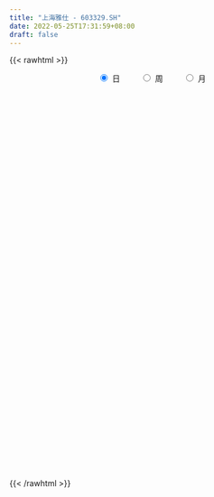 ```yaml
---
title: "上海雅仕 - 603329.SH"
date: 2022-05-25T17:31:59+08:00
draft: false
---
```

{{< rawhtml >}}
    <div style="text-align: center">
        <label style="padding: 1rem;"><input style="margin-right: .5rem" type="radio" name="period" value="D" checked onclick="period_change(this)">日</label>
        <label style="padding: 1rem;"><input style="margin-right: .5rem" type="radio" name="period" value="W" onclick="period_change(this)">周</label>
        <label style="padding: 1rem;"><input style="margin-right: .5rem" type="radio" name="period" value="M" onclick="period_change(this)">月</label>
    </div>
    <div id="chart" style="height: 700px;"></div> 
    <script type="text/javascript">
        const D_v = [14705.77,15619.77,16599.0,17298.04,12247.0,9370.77,42064.48,25425.52,15695.09,12541.08,15110.4,26903.45,16595.1,14558.35,20679.35,29852.77,92957.51,66292.4,27547.0,51573.47,26657.64,21093.04,26539.08,21893.0,15891.0,14316.74,13555.0,12703.52,13869.0,17042.0,10312.96,15345.73,10464.43,12369.77,6889.0,9535.93,10831.0,7508.0,9029.0,9177.0,11868.2,12009.49,12236.0,22684.7,12441.88,11522.0,29760.0,21034.28,10439.71,9634.42,10739.49,13185.51,11528.22,9496.4,9592.18,7127.73,10687.76,12535.56,11572.03,8802.53,9329.05,7705.0,7114.0,8019.0,7803.25,8920.32,6014.57,12616.65,10920.55,10804.37,5008.51,8288.17,20904.17,16570.0,20278.0,87711.48,50627.45,29250.59,37282.03,32769.93,26726.4,17840.02,23910.45,29346.91,23427.59,16569.71,16268.64,15886.0,19596.94,24753.52,20482.43,16670.44,22475.61,23103.0,19346.0,21099.0,14226.06,14130.0,9630.09,35917.92,69373.84,105551.98,31861.94,132971.94,99300.8,62916.16,69089.59,78735.55,46287.46,36671.19,36008.19,50606.3,45031.92,30009.79,62528.65,29133.65,23382.65,23969.48,46878.05,19413.32,21514.0,31504.05,23242.0,33249.83,19538.0,25835.83,24960.0,63149.07,30738.15,20860.54,21920.06,19152.25,16727.05,13878.0,21251.58,32384.0,24293.0,37303.0,24101.75,20129.26,13610.0,17436.64,21338.25,43988.66,97119.86,41855.07,29447.35,24682.88,31493.0,22610.04,37889.88,32401.28,40627.0,30578.47,95010.94,61186.64,38288.77,31927.32,41700.55,28712.0,66293.56,47545.1,24598.83,38438.83,51703.76,32483.76,36439.0,33582.0,43575.76,27051.57,25874.58,35542.29,36191.58,31858.0,19809.79,18097.0,24392.08,27323.95,46073.58,37271.5,30617.4,31880.21,28194.0,25863.0,46891.01,42285.5,22205.0,23049.2,22350.91,17417.0,39968.93,38924.0,26366.43,41646.35,28015.1,99681.26,61162.9,40571.2,33208.8,40183.06,26165.97,28958.0,28197.0,51495.05,44881.05,41502.02,29370.7,34299.64,29651.0,25149.95,27057.14,18651.41,18474.95,23873.0,16437.0,22706.0,21044.73,31343.12,27725.89,30824.18,103049.46,93691.94,147570.39,115872.3,99958.49,99901.65,281305.41,182183.95,170713.61,141630.49,112489.56,103613.08,140390.91,232509.98,363867.47,372587.03,252127.85,180502.26,242298.37,379693.12,252385.28,215402.73,202040.97,152031.15,201298.92,121994.34,198033.64,199842.53,155979.02,91524.87]
const D_histogram = [0.0,0.0037843875,0.0078383618,-0.0001412669,0.0024008863,-0.0043574284,0.0224946727,0.0437462526,0.0470380015,0.0463555013,0.0418485533,0.0451749684,0.0398916795,0.0275154114,0.0358556548,0.0604396805,0.1158338892,0.0909557325,0.060346616,0.0717168707,0.0645350897,0.0434274649,0.0158688792,-0.0294557137,-0.0670905759,-0.0883220914,-0.1004788097,-0.0997825306,-0.0883185197,-0.0940538875,-0.0927981713,-0.0985020793,-0.0920902146,-0.0999086523,-0.093672618,-0.0902280969,-0.0955281046,-0.0841154447,-0.0594432799,-0.0422962492,-0.0274774176,-0.0231283535,-0.0031806254,0.0280583061,0.0334021429,0.0387517656,0.0373544892,0.0227820234,0.0044926518,-0.0036907054,-0.0012733518,-0.0146716798,-0.0378853451,-0.0455261741,-0.0556654756,-0.0520343167,-0.0423965612,-0.006428225,0.0129020853,0.0245903299,0.029543559,0.0210139459,0.0254926188,0.0333645146,0.0371309249,0.0374038494,0.0373020964,0.0470966442,0.0382225001,0.0384469145,0.0366166171,0.0233001303,0.0359762977,0.0507959449,0.0698954988,0.1090242018,0.1386236321,0.1380465142,0.1316726474,0.1395684567,0.1314254941,0.1178242987,0.1108190901,0.1227408263,0.1200938312,0.1107331856,0.0993174012,0.0850710355,0.0600307907,0.0555662223,0.0321966508,0.0204656609,-0.0057383615,-0.0070800546,-0.0291281191,-0.0884594168,-0.1359384292,-0.1795716658,-0.1785308865,-0.1548805406,-0.0502990189,-0.0196981299,0.0867801463,0.1022966014,0.0820895788,0.044193019,0.0200692344,-0.0548299553,-0.0796453276,-0.1073246344,-0.1274452708,-0.1095742165,-0.0985720969,-0.0871219629,-0.1370576458,-0.1606355425,-0.1609853631,-0.1687272016,-0.1305340325,-0.1035449245,-0.0745462924,-0.0386184367,-0.0129063891,0.0223149056,0.0430920708,0.0638393729,0.0641895475,0.090519315,0.0996371943,0.1010909878,0.1031780535,0.0951066446,0.0706636237,0.0434612468,0.0401070079,0.0543374492,0.0429819063,0.0416139416,0.0222321496,0.004012173,-0.0087045635,-0.026219977,-0.0266198615,-0.0002560134,0.0695811428,0.1047728838,0.124462238,0.1171647576,0.0949824857,0.0829241845,0.0916943931,0.072645641,0.0548624421,0.0144289372,0.0518682701,0.0607310957,0.0561851108,0.0299432848,0.0290627405,-0.0038051718,0.0183998297,-0.0141508692,-0.048012111,-0.0578359251,-0.0379068588,-0.0366636491,-0.0802991647,-0.0793939019,-0.1168082129,-0.1185770435,-0.1480569459,-0.1368632301,-0.1157671718,-0.1480188013,-0.1433947791,-0.1570548675,-0.1077107247,-0.055041319,0.0200510889,0.0541615007,0.0836479809,0.088716414,0.0812030732,0.0717560934,0.0939758343,0.0842487225,0.0752374861,0.0593177292,0.0423198951,0.0248027653,-0.0298305242,-0.0307670565,-0.0381334109,-0.0082134781,0.0007692101,0.0574211559,0.0495913465,0.0195119909,-0.0351059677,-0.1021610699,-0.1285911832,-0.1266033916,-0.1634171772,-0.2522430413,-0.2765403213,-0.263593753,-0.2350394789,-0.1944728736,-0.1678439732,-0.1356480973,-0.1147432502,-0.0889862118,-0.0689934426,-0.059886176,-0.0387973577,-0.0195121148,0.0034197794,0.0427436412,0.0346614599,0.045074018,0.0689828507,0.1248292092,0.2013103807,0.2537099481,0.2008984817,0.2471883964,0.2753837773,0.2524797297,0.2422069539,0.1555983755,0.0023551606,-0.1284659147,-0.1264016589,-0.0332094491,0.1205866946,0.2370225735,0.2512838186,0.2627249684,0.357353816,0.3292312097,0.270842937,0.2252843603,0.153904084,0.0518614142,0.0290049821,-0.0183918299,-0.0027005187,0.0236370244,-0.0488099038,-0.0816229638]
const D_fast = [0.0,0.0047304843,0.0107440492,0.0027291037,0.0058714785,-0.0019761934,0.0304995759,0.062687719,0.0777389683,0.0886453434,0.0946005337,0.1092206909,0.1139103219,0.1084129066,0.1257170638,0.1654110096,0.2497636906,0.2476244671,0.2321020045,0.2614014769,0.2703534683,0.2601027097,0.2365113438,0.1838228225,0.1294153163,0.086103278,0.0488268573,0.0245775037,0.0139618847,-0.015286955,-0.0372307816,-0.0675602094,-0.0841708983,-0.1169664991,-0.1341486193,-0.1532611225,-0.1824431563,-0.1920593576,-0.1822480127,-0.1756750443,-0.1677255672,-0.1691585915,-0.1500060197,-0.1117525116,-0.0980581391,-0.083020575,-0.0750792291,-0.083956189,-0.1011223977,-0.1102284313,-0.1081294156,-0.1251956636,-0.1578806651,-0.1769030376,-0.200958708,-0.2103361283,-0.2112975131,-0.1769362332,-0.1543804016,-0.1365445745,-0.1242054556,-0.1274815823,-0.1166297547,-0.1004167302,-0.0873675887,-0.0777437019,-0.0685199308,-0.0469512219,-0.046269741,-0.0364335979,-0.0291097411,-0.0366011953,-0.0149309534,0.0125876799,0.0491611086,0.115545862,0.1798012003,0.2137357109,0.240280006,0.2830679295,0.3077813404,0.3236362197,0.3443357836,0.3869427264,0.4143191891,0.4326418399,0.4460554059,0.453076799,0.4430442518,0.452471239,0.4371508302,0.4305362555,0.4028976428,0.399785936,0.3704558417,0.2890096898,0.2075460701,0.1190199171,0.0754279748,0.0603581855,0.1523649525,0.178041309,0.3062146218,0.3473052272,0.3476205993,0.3207722943,0.3016658183,0.2130591398,0.1683324356,0.1138219701,0.061840016,0.0523175162,0.0386766116,0.0283462549,-0.0558538395,-0.1195906218,-0.1601867832,-0.2101104221,-0.2045507611,-0.2034478842,-0.1930858252,-0.1668125788,-0.1443271283,-0.1035271073,-0.0719769244,-0.0352697791,-0.0188722176,0.0300873786,0.0641145565,0.090841097,0.118722676,0.1344279282,0.1276508133,0.1113137481,0.1179862612,0.1458010648,0.1451909984,0.1542265191,0.1404027645,0.1231858312,0.1082929538,0.084222546,0.0771676962,0.1034675409,0.1906999829,0.2520849447,0.3028898585,0.3248835675,0.3264469171,0.335119662,0.3668134688,0.365926127,0.3618585386,0.325032268,0.3754386684,0.3994842679,0.4089845608,0.3902285559,0.3966136968,0.3627944915,0.3895994504,0.3535110342,0.3076467647,0.2833639693,0.2938163209,0.2858936183,0.2221833115,0.2032400989,0.1366237347,0.1052106432,0.0387165044,0.0156944126,0.0078486779,-0.0614076518,-0.0926323244,-0.1455561297,-0.123139668,-0.0842305921,-0.004125412,0.0435253749,0.0939238504,0.121171387,0.1339588144,0.142450858,0.1881645575,0.1994996263,0.2092977614,0.2082074369,0.2017895765,0.1904731381,0.1283822175,0.1197539211,0.1028542139,0.1307207772,0.139895768,0.2109030028,0.21547103,0.190269672,0.1268752215,0.0342798518,-0.0242980573,-0.0539611136,-0.1316291934,-0.2835158179,-0.3769481781,-0.4299000481,-0.4601056437,-0.4681572569,-0.4834893497,-0.4852054982,-0.4929864636,-0.4894759782,-0.4867315697,-0.4925958471,-0.4812063682,-0.466799154,-0.4430123149,-0.3930025429,-0.3924193591,-0.3707382965,-0.3295837512,-0.2425300904,-0.1157213237,0.0001057308,-0.0024811152,0.1056058985,0.2026472238,0.2428631086,0.2931420712,0.2454330867,0.092778662,-0.070158892,-0.0996950509,-0.0148052034,0.169137614,0.3448291363,0.421911336,0.4990337279,0.6830010295,0.7371862256,0.7465086872,0.7572712005,0.7243669452,0.635289629,0.6196844424,0.567689673,0.5827058545,0.6149526536,0.5303032495,0.4770844485]
const D_slow = [0.0,0.0009460969,0.0029056873,0.0028703706,0.0034705922,0.0023812351,0.0080049032,0.0189414664,0.0307009668,0.0422898421,0.0527519804,0.0640457225,0.0740186424,0.0808974952,0.0898614089,0.1049713291,0.1339298014,0.1566687345,0.1717553885,0.1896846062,0.2058183786,0.2166752448,0.2206424646,0.2132785362,0.1965058922,0.1744253694,0.149305667,0.1243600343,0.1022804044,0.0787669325,0.0555673897,0.0309418699,0.0079193162,-0.0170578468,-0.0404760013,-0.0630330256,-0.0869150517,-0.1079439129,-0.1228047328,-0.1333787951,-0.1402481496,-0.1460302379,-0.1468253943,-0.1398108178,-0.131460282,-0.1217723406,-0.1124337183,-0.1067382125,-0.1056150495,-0.1065377259,-0.1068560638,-0.1105239838,-0.11999532,-0.1313768636,-0.1452932324,-0.1583018116,-0.1689009519,-0.1705080082,-0.1672824869,-0.1611349044,-0.1537490146,-0.1484955282,-0.1421223735,-0.1337812448,-0.1244985136,-0.1151475513,-0.1058220272,-0.0940478661,-0.0844922411,-0.0748805125,-0.0657263582,-0.0599013256,-0.0509072512,-0.038208265,-0.0207343902,0.0065216602,0.0411775682,0.0756891968,0.1086073586,0.1434994728,0.1763558463,0.205811921,0.2335166935,0.2642019001,0.2942253579,0.3219086543,0.3467380046,0.3680057635,0.3830134612,0.3969050167,0.4049541794,0.4100705946,0.4086360043,0.4068659906,0.3995839608,0.3774691066,0.3434844993,0.2985915829,0.2539588613,0.2152387261,0.2026639714,0.1977394389,0.2194344755,0.2450086258,0.2655310205,0.2765792753,0.2815965839,0.2678890951,0.2479777632,0.2211466046,0.1892852869,0.1618917327,0.1372487085,0.1154682178,0.0812038063,0.0410449207,0.0007985799,-0.0413832205,-0.0740167286,-0.0999029597,-0.1185395328,-0.128194142,-0.1314207393,-0.1258420129,-0.1150689952,-0.099109152,-0.0830617651,-0.0604319363,-0.0355226378,-0.0102498908,0.0155446226,0.0393212837,0.0569871896,0.0678525013,0.0778792533,0.0914636156,0.1022090922,0.1126125776,0.1181706149,0.1191736582,0.1169975173,0.1104425231,0.1037875577,0.1037235543,0.12111884,0.147312061,0.1784276205,0.2077188099,0.2314644313,0.2521954774,0.2751190757,0.293280486,0.3069960965,0.3106033308,0.3235703983,0.3387531722,0.35279945,0.3602852712,0.3675509563,0.3665996633,0.3711996207,0.3676619034,0.3556588757,0.3411998944,0.3317231797,0.3225572674,0.3024824762,0.2826340008,0.2534319475,0.2237876867,0.1867734502,0.1525576427,0.1236158497,0.0866111494,0.0507624547,0.0114987378,-0.0154289434,-0.0291892731,-0.0241765009,-0.0106361257,0.0102758695,0.032454973,0.0527557413,0.0706947646,0.0941887232,0.1152509038,0.1340602753,0.1488897076,0.1594696814,0.1656703727,0.1582127417,0.1505209776,0.1409876248,0.1389342553,0.1391265578,0.1534818468,0.1658796835,0.1707576812,0.1619811892,0.1364409218,0.1042931259,0.072642278,0.0317879838,-0.0312727766,-0.1004078569,-0.1663062951,-0.2250661648,-0.2736843832,-0.3156453765,-0.3495574009,-0.3782432134,-0.4004897664,-0.417738127,-0.432709671,-0.4424090105,-0.4472870392,-0.4464320943,-0.435746184,-0.4270808191,-0.4158123145,-0.3985666019,-0.3673592996,-0.3170317044,-0.2536042174,-0.2033795969,-0.1415824978,-0.0727365535,-0.0096166211,0.0509351174,0.0898347112,0.0904235014,0.0583070227,0.026706608,0.0184042457,0.0485509194,0.1078065628,0.1706275174,0.2363087595,0.3256472135,0.4079550159,0.4756657502,0.5319868402,0.5704628612,0.5834282148,0.5906794603,0.5860815028,0.5854063732,0.5913156293,0.5791131533,0.5587074123]
const D_data = [['2021-05-12', 12.0964, 12.1754, 11.9878, 12.1754],['2021-05-13', 12.1261, 12.2347, 12.0866, 12.2347],['2021-05-14', 12.2347, 12.2643, 12.1656, 12.2939],['2021-05-17', 12.3334, 12.1063, 12.0471, 12.3334],['2021-05-18', 12.0569, 12.2248, 11.9483, 12.2742],['2021-05-19', 12.2643, 12.0964, 12.0964, 12.2643],['2021-05-20', 12.0668, 12.5803, 12.0569, 12.7185],['2021-05-21', 12.5803, 12.6692, 12.442, 12.7482],['2021-05-24', 12.6395, 12.5507, 12.4717, 12.6692],['2021-05-25', 12.5013, 12.5507, 12.4914, 12.5902],['2021-05-26', 12.5507, 12.5309, 12.4124, 12.5507],['2021-05-27', 12.5408, 12.6692, 12.5013, 13.0049],['2021-05-28', 12.6692, 12.6, 12.442, 12.7975],['2021-05-31', 12.5507, 12.5013, 12.4519, 12.679],['2021-06-01', 12.5112, 12.7877, 12.442, 12.8074],['2021-06-02', 12.7877, 13.1333, 12.6593, 13.2123],['2021-06-03', 13.1234, 13.8245, 12.9555, 14.3478],['2021-06-04', 13.3801, 13.0049, 12.8765, 13.4098],['2021-06-07', 12.9457, 12.8667, 12.7383, 13.1135],['2021-06-08', 12.995, 13.4196, 12.8469, 13.8047],['2021-06-09', 13.3308, 13.2814, 13.1135, 13.4295],['2021-06-10', 13.2715, 13.1036, 13.0641, 13.2715],['2021-06-11', 13.0049, 12.9457, 12.7482, 13.1826],['2021-06-15', 12.9555, 12.5507, 12.5507, 13.0641],['2021-06-16', 12.5902, 12.4124, 12.2939, 12.6593],['2021-06-17', 12.4124, 12.4223, 12.3532, 12.5309],['2021-06-18', 12.5112, 12.3927, 12.3137, 12.5112],['2021-06-21', 12.3927, 12.4618, 12.363, 12.5605],['2021-06-22', 12.4618, 12.5704, 12.4618, 12.6494],['2021-06-23', 12.59, 12.31, 12.31, 12.59],['2021-06-24', 12.35, 12.32, 12.17, 12.38],['2021-06-25', 12.32, 12.15, 12.07, 12.36],['2021-06-28', 12.2, 12.23, 12.1, 12.24],['2021-06-29', 12.14, 11.97, 11.95, 12.21],['2021-06-30', 12.04, 12.06, 11.88, 12.06],['2021-07-01', 12.09, 11.97, 11.96, 12.18],['2021-07-02', 12.01, 11.77, 11.73, 12.01],['2021-07-05', 11.85, 11.91, 11.75, 12.0],['2021-07-06', 11.91, 12.1, 11.87, 12.11],['2021-07-07', 12.1, 12.06, 11.88, 12.15],['2021-07-08', 11.92, 12.07, 11.92, 12.15],['2021-07-09', 12.05, 11.95, 11.6, 12.05],['2021-07-12', 11.99, 12.18, 11.99, 12.23],['2021-07-13', 12.14, 12.45, 12.08, 12.49],['2021-07-14', 12.34, 12.23, 12.18, 12.42],['2021-07-15', 12.23, 12.27, 12.05, 12.33],['2021-07-16', 12.58, 12.21, 12.21, 12.84],['2021-07-19', 12.05, 12.01, 11.66, 12.06],['2021-07-20', 11.99, 11.87, 11.79, 11.99],['2021-07-21', 11.89, 11.91, 11.82, 11.97],['2021-07-22', 11.92, 12.01, 11.89, 12.04],['2021-07-23', 12.01, 11.76, 11.75, 12.04],['2021-07-26', 11.76, 11.5, 11.45, 11.76],['2021-07-27', 11.45, 11.56, 11.45, 11.9],['2021-07-28', 11.58, 11.42, 11.12, 11.6],['2021-07-29', 11.42, 11.51, 11.34, 11.57],['2021-07-30', 11.5, 11.56, 11.32, 11.78],['2021-08-02', 11.56, 11.97, 11.42, 11.97],['2021-08-03', 11.96, 11.89, 11.86, 12.08],['2021-08-04', 11.89, 11.87, 11.76, 11.9],['2021-08-05', 11.92, 11.83, 11.75, 11.92],['2021-08-06', 11.79, 11.65, 11.61, 11.8],['2021-08-09', 11.64, 11.8, 11.6, 11.88],['2021-08-10', 11.79, 11.88, 11.78, 11.96],['2021-08-11', 11.87, 11.87, 11.82, 11.98],['2021-08-12', 11.88, 11.85, 11.81, 11.96],['2021-08-13', 11.85, 11.86, 11.78, 11.89],['2021-08-16', 11.87, 12.03, 11.87, 12.1],['2021-08-17', 12.09, 11.82, 11.8, 12.09],['2021-08-18', 11.85, 11.93, 11.82, 12.01],['2021-08-19', 11.99, 11.92, 11.84, 11.99],['2021-08-20', 11.82, 11.75, 11.71, 11.91],['2021-08-23', 12.0, 12.09, 11.88, 12.14],['2021-08-24', 12.06, 12.22, 12.05, 12.34],['2021-08-25', 12.18, 12.41, 12.18, 12.49],['2021-08-26', 13.33, 12.89, 12.87, 13.65],['2021-08-27', 12.65, 13.06, 12.65, 13.54],['2021-08-30', 12.95, 12.88, 12.84, 13.17],['2021-08-31', 12.98, 12.91, 12.83, 13.38],['2021-09-01', 13.09, 13.22, 12.96, 13.32],['2021-09-02', 13.18, 13.15, 13.0, 13.3],['2021-09-03', 13.06, 13.15, 13.06, 13.26],['2021-09-06', 13.08, 13.3, 13.08, 13.33],['2021-09-07', 13.36, 13.68, 13.3, 13.74],['2021-09-08', 13.6, 13.66, 13.55, 13.9],['2021-09-09', 13.75, 13.68, 13.56, 13.86],['2021-09-10', 13.61, 13.73, 13.61, 13.89],['2021-09-13', 13.8, 13.75, 13.54, 13.87],['2021-09-14', 13.76, 13.62, 13.53, 13.93],['2021-09-15', 13.5, 13.9, 13.5, 14.12],['2021-09-16', 13.9, 13.68, 13.67, 14.25],['2021-09-17', 13.68, 13.81, 13.63, 13.98],['2021-09-22', 13.68, 13.59, 13.41, 13.79],['2021-09-23', 13.79, 13.88, 13.61, 14.04],['2021-09-24', 13.83, 13.6, 13.5, 13.88],['2021-09-27', 13.7, 12.92, 12.73, 13.8],['2021-09-28', 12.92, 12.74, 12.66, 12.94],['2021-09-29', 12.55, 12.46, 12.46, 12.9],['2021-09-30', 12.46, 12.8, 12.46, 12.87],['2021-10-08', 12.78, 13.05, 12.72, 13.15],['2021-10-11', 13.0, 14.36, 13.0, 14.36],['2021-10-12', 14.7, 13.8, 13.47, 14.72],['2021-10-15', 15.18, 15.18, 15.18, 15.18],['2021-10-18', 15.18, 14.48, 13.88, 15.18],['2021-10-19', 14.18, 14.13, 13.91, 14.72],['2021-10-20', 14.11, 13.84, 13.74, 14.14],['2021-10-21', 13.83, 13.91, 13.72, 14.2],['2021-10-22', 13.68, 13.03, 12.9, 13.72],['2021-10-25', 13.06, 13.37, 12.88, 13.39],['2021-10-26', 13.27, 13.15, 12.98, 13.34],['2021-10-27', 13.12, 13.05, 12.64, 13.12],['2021-10-28', 12.99, 13.45, 12.9, 13.45],['2021-10-29', 13.45, 13.38, 13.1, 13.5],['2021-11-01', 13.33, 13.39, 13.18, 13.48],['2021-11-02', 13.36, 12.44, 12.38, 13.36],['2021-11-03', 12.38, 12.46, 12.15, 12.55],['2021-11-04', 12.48, 12.56, 12.34, 12.58],['2021-11-05', 12.52, 12.31, 12.3, 12.57],['2021-11-08', 12.32, 12.84, 12.29, 13.04],['2021-11-09', 12.93, 12.77, 12.72, 12.93],['2021-11-10', 12.68, 12.86, 12.68, 12.92],['2021-11-11', 12.75, 13.06, 12.75, 13.17],['2021-11-12', 13.04, 13.06, 12.9, 13.14],['2021-11-15', 13.07, 13.33, 12.9, 13.47],['2021-11-16', 13.33, 13.31, 13.16, 13.45],['2021-11-17', 13.34, 13.45, 13.2, 13.56],['2021-11-18', 13.44, 13.29, 13.29, 13.56],['2021-11-19', 13.25, 13.74, 13.21, 14.04],['2021-11-22', 13.72, 13.69, 13.63, 13.85],['2021-11-23', 13.72, 13.7, 13.53, 13.82],['2021-11-24', 13.7, 13.8, 13.57, 13.92],['2021-11-25', 13.79, 13.74, 13.55, 13.81],['2021-11-26', 13.71, 13.52, 13.51, 13.73],['2021-11-29', 13.36, 13.4, 13.3, 13.55],['2021-11-30', 13.4, 13.66, 13.4, 13.84],['2021-12-01', 13.71, 13.96, 13.62, 14.05],['2021-12-02', 13.91, 13.7, 13.67, 14.09],['2021-12-03', 13.81, 13.84, 13.8, 14.46],['2021-12-06', 13.83, 13.6, 13.51, 13.95],['2021-12-07', 13.64, 13.54, 13.08, 13.75],['2021-12-08', 13.69, 13.54, 13.45, 13.82],['2021-12-09', 13.55, 13.4, 13.38, 13.63],['2021-12-10', 13.4, 13.56, 13.4, 13.71],['2021-12-13', 13.67, 13.97, 13.54, 14.15],['2021-12-14', 13.88, 14.82, 13.88, 15.1],['2021-12-15', 14.6, 14.76, 14.47, 14.88],['2021-12-16', 14.89, 14.83, 14.61, 14.9],['2021-12-17', 14.85, 14.65, 14.45, 14.98],['2021-12-20', 14.65, 14.5, 14.5, 14.84],['2021-12-21', 14.54, 14.64, 14.52, 14.74],['2021-12-22', 14.69, 15.0, 14.53, 15.04],['2021-12-23', 15.0, 14.73, 14.66, 15.14],['2021-12-24', 14.78, 14.74, 14.2, 14.83],['2021-12-27', 14.51, 14.37, 14.24, 14.6],['2021-12-28', 14.35, 15.41, 14.33, 15.81],['2021-12-29', 15.42, 15.27, 14.98, 15.55],['2021-12-30', 15.18, 15.21, 15.0, 15.39],['2021-12-31', 15.21, 14.94, 14.88, 15.24],['2022-01-04', 14.9, 15.26, 14.56, 15.3],['2022-01-05', 15.26, 14.83, 14.77, 15.39],['2022-01-06', 15.0, 15.55, 15.0, 16.0],['2022-01-07', 15.55, 14.89, 14.84, 15.75],['2022-01-10', 14.89, 14.72, 14.41, 15.02],['2022-01-11', 14.75, 14.91, 14.74, 15.68],['2022-01-12', 14.86, 15.32, 14.86, 15.6],['2022-01-13', 15.43, 15.16, 15.08, 15.48],['2022-01-14', 15.12, 14.48, 14.45, 15.16],['2022-01-17', 14.5, 14.9, 14.46, 15.16],['2022-01-18', 14.95, 14.28, 14.21, 14.97],['2022-01-19', 14.3, 14.56, 14.3, 14.7],['2022-01-20', 14.63, 14.05, 14.0, 14.69],['2022-01-21', 14.45, 14.42, 14.1, 14.63],['2022-01-24', 14.39, 14.55, 14.25, 14.83],['2022-01-25', 14.52, 13.76, 13.76, 14.64],['2022-01-26', 13.83, 14.04, 13.61, 14.12],['2022-01-27', 14.02, 13.67, 13.63, 14.1],['2022-01-28', 13.77, 14.45, 13.7, 14.54],['2022-02-07', 14.66, 14.7, 14.27, 14.89],['2022-02-08', 14.62, 15.31, 14.6, 15.34],['2022-02-09', 15.24, 15.12, 15.03, 15.31],['2022-02-10', 15.07, 15.29, 15.07, 15.38],['2022-02-11', 15.36, 15.15, 14.9, 15.39],['2022-02-14', 15.02, 15.06, 14.9, 15.26],['2022-02-15', 15.05, 15.06, 14.81, 15.19],['2022-02-16', 15.2, 15.57, 15.09, 15.65],['2022-02-17', 15.51, 15.29, 15.25, 15.74],['2022-02-18', 15.26, 15.33, 15.18, 15.39],['2022-02-21', 15.37, 15.25, 15.14, 15.5],['2022-02-22', 15.11, 15.21, 14.91, 15.33],['2022-02-23', 15.21, 15.16, 15.08, 15.27],['2022-02-24', 15.05, 14.52, 14.3, 15.16],['2022-02-25', 14.64, 15.04, 14.64, 15.14],['2022-02-28', 15.04, 14.93, 14.61, 15.15],['2022-03-01', 15.14, 15.46, 15.06, 15.49],['2022-03-02', 15.3, 15.32, 15.19, 15.44],['2022-03-03', 15.4, 16.14, 15.36, 16.33],['2022-03-04', 16.0, 15.53, 15.4, 16.0],['2022-03-07', 15.53, 15.2, 15.09, 15.75],['2022-03-08', 15.22, 14.68, 14.58, 15.35],['2022-03-09', 14.8, 14.16, 13.6, 14.84],['2022-03-10', 14.45, 14.34, 14.31, 14.6],['2022-03-11', 14.22, 14.54, 13.91, 14.62],['2022-03-14', 14.54, 13.85, 13.79, 14.72],['2022-03-15', 13.74, 12.69, 12.63, 13.94],['2022-03-16', 12.95, 12.97, 12.4, 13.12],['2022-03-17', 13.13, 13.17, 13.01, 13.38],['2022-03-18', 12.97, 13.25, 12.97, 13.52],['2022-03-21', 13.3, 13.38, 13.22, 13.57],['2022-03-22', 13.32, 13.2, 13.11, 13.48],['2022-03-23', 13.23, 13.26, 13.22, 13.44],['2022-03-24', 13.18, 13.11, 13.05, 13.32],['2022-03-25', 13.07, 13.16, 13.07, 13.35],['2022-03-28', 13.08, 13.09, 12.79, 13.21],['2022-03-29', 13.1, 12.92, 12.5, 13.14],['2022-03-30', 12.89, 13.05, 12.73, 13.05],['2022-03-31', 13.0, 13.05, 12.88, 13.22],['2022-04-01', 13.02, 13.14, 12.86, 13.15],['2022-04-06', 13.15, 13.47, 13.06, 13.6],['2022-04-07', 13.47, 12.93, 12.93, 13.52],['2022-04-08', 12.96, 13.14, 12.78, 13.28],['2022-04-11', 14.45, 13.39, 13.35, 14.45],['2022-04-12', 13.27, 14.03, 13.05, 14.38],['2022-04-13', 14.0, 14.73, 14.0, 15.38],['2022-04-14', 14.29, 14.92, 14.16, 15.15],['2022-04-15', 14.4, 13.75, 13.5, 14.4],['2022-04-18', 13.66, 15.13, 13.29, 15.13],['2022-04-19', 15.73, 15.3, 14.83, 16.64],['2022-04-20', 14.64, 14.88, 14.52, 15.44],['2022-04-21', 14.65, 15.15, 14.52, 15.68],['2022-04-22', 14.8, 14.1, 13.8, 14.94],['2022-04-25', 13.92, 12.69, 12.69, 14.08],['2022-04-26', 12.42, 12.16, 11.7, 12.97],['2022-04-27', 12.22, 13.38, 12.22, 13.38],['2022-04-28', 14.72, 14.72, 14.16, 14.72],['2022-04-29', 15.0, 16.19, 14.72, 16.19],['2022-05-05', 16.14, 16.61, 15.59, 17.28],['2022-05-06', 15.43, 15.9, 15.0, 16.6],['2022-05-09', 15.99, 16.17, 15.89, 16.59],['2022-05-10', 15.76, 17.79, 15.6, 17.79],['2022-05-11', 19.35, 16.76, 16.7, 19.49],['2022-05-12', 16.48, 16.45, 16.1, 17.3],['2022-05-13', 16.56, 16.6, 16.16, 17.06],['2022-05-16', 16.79, 16.19, 15.66, 17.08],['2022-05-17', 15.92, 15.5, 15.13, 16.16],['2022-05-18', 15.45, 16.27, 15.43, 16.78],['2022-05-19', 15.84, 15.86, 15.7, 16.14],['2022-05-20', 15.88, 16.64, 15.8, 16.8],['2022-05-23', 16.61, 16.98, 16.38, 17.46],['2022-05-24', 16.79, 15.69, 15.59, 16.85],['2022-05-25', 15.59, 15.93, 15.35, 16.0]]
const W_v = [116.69,1284.11,320166.48,667788.37,788017.3400000001,945013.9600000001,530734.8500000001,304495.47,200309.85,580125.89,657791.9199999999,480747.38,370440.44,374153.35,395244.35,706587.14,456354.01,232656.19,178524.46,334494.43,352278.64,589421.0600000001,303634.27,347053.05,224532.76,155428.12,128675.69,231066.93,210255.93,166715.96,170015.97,168758.27,137412.68,114215.31,96812.43,118220.75,162651.4,328781.44,368642.3,212970.91,241713.37,197469.93,286060.94,283394.79,250819.86,213464.43,204577.16,96091.95,71498.47,65570.33,116675.29,120366.73,65955.82,103624.02,108571.63,70928.12,93807.99,113307.22,155401.72,241980.78,322374.21,399602.85,218772.78,138953.64,145952.32,735342.23,622553.73,264467.26,79143.2,176104.39,226474.22,214442.57,412297.02,180253.33,130833.88,109319.14,270619.34,221708.78,115334.26,170109.69,310184.94,258708.7,315798.5,119359.32,205193.7,144307.96,134838.52,159380.52,160905.72,224958.39,49506.0,271714.7,264006.01,119137.88,195623.38,97042.26,85502.65,73272.52,51965.2,63130.78,63080.7,92253.31,67138.32,66422.05,122836.32,122939.79,71390.06,119361.04,91371.5,139634.26,116879.94,120575.98,133426.5,105554.24,76842.83,75368.94,70883.03,58446.42,155699.57,76651.96,67845.2,77459.65,215562.51,565485.64,405984.59,181733.4,525534.58,566764.83,400217.35,531349.42,272618.27,162860.79,107130.82,135228.6,104159.65,125255.57,118651.32,190261.88,266432.18,223903.05,65534.48,34150.43,10555.03,57317.15,60288.06,134246.05,171698.62,185402.03,164904.63,108945.84,69509.56,151594.44,197473.41,87059.29,44611.77,66838.27,55937.26,61853.47,87111.0,80338.0,74816.89,65101.62,98879.96,70461.18,67516.71,61512.82,53371.12,52511.85,42949.42,38986.52,78467.2,60897.54,18518.0,68143.54,106405.81,86845.12,224340.38,153410.23,65655.74,69273.21,50090.13,49591.69,88644.58,65033.41,48432.29,49944.17,37871.14,47638.25,196091.1,143868.97,109523.3,97389.33,64924.61,59085.15,35917.92,206787.76,443014.04,214605.06,169024.22,142551.42,166732.73,109398.05,129109.58,96615.9,237093.82,165021.2,256992.14,184251.21,183664.18,165626.2,130348.45,173166.64,165438.51,141710.04,256872.04,169087.03,195445.82,134809.14,102535.68,89893.19,560142.5800000001,875735.11,952871.0,624714.88,1270281.76,875399.02,447346.42]
const W_histogram = [0.0,0.4338580057,1.2722387679,1.6182078191,2.1131229293,2.31800954,1.6173694521,1.1391528639,0.8954376798,0.7842049977,0.9459096025,0.6963363463,0.3814138861,0.2534798511,0.3319595367,0.4001681816,0.0340595541,-0.162996107,-0.252006544,-0.2274359367,-0.2696780948,-0.0580386866,-0.257020901,-0.2444961853,-0.3961268348,-0.7901075554,-0.9728568353,-1.2033254623,-1.1952808507,-1.1678279305,-1.1474986669,-1.2108906114,-1.3660487708,-1.5314264692,-1.5232284631,-1.4653465983,-1.2635205171,-0.9797922591,-0.6436935373,-0.2548775495,-0.08216878,-0.2116631282,-0.1801925175,-0.1584738563,-0.220711073,-0.103694727,-0.1854124016,-0.2918852595,-0.3404976376,-0.3184405813,-0.3053544134,-0.4992704604,-0.6027784607,-0.5974461754,-0.5563808254,-0.5143142889,-0.5161577006,-0.3932190715,-0.2243383527,-0.0480544282,0.0970048938,0.3296609454,0.4787120977,0.4595557608,0.7289883253,1.1541998312,1.2791919512,1.1953573091,1.0171105415,0.7543902254,0.5334457524,0.4509943484,0.385909057,0.132864184,-0.0478892177,-0.0881421704,-0.0192459867,0.0344612426,0.0310117996,0.0668399418,0.1914221551,0.1920015342,-0.0746694721,-0.2728681216,-0.3213538703,-0.3704076559,-0.3369998243,-0.2629730423,-0.1970115176,-0.1095025269,-0.0430689803,0.0042496951,-0.0492352051,-0.0911526874,-0.1372759936,-0.2066172819,-0.3128768108,-0.3502854456,-0.3764460351,-0.3246338563,-0.2744466005,-0.2071231946,-0.1566861108,-0.0787935408,-0.003978069,0.0133163092,-0.0265393701,-0.1385095698,-0.1811064793,-0.1189656334,-0.1416270464,-0.051452862,-0.0262404192,-0.0297772064,-0.0346918054,-0.0212241154,0.0056220287,0.0135936235,0.0414311071,0.0486532657,0.1067481826,0.1474342728,0.2724192992,0.3649237161,0.4408403429,0.4118968785,0.6637695455,0.775710122,0.726141711,0.7300483089,0.5847440291,0.4032429699,0.2845375051,0.2000439529,0.1271123009,0.1027664911,0.1042419775,0.1247394087,0.0348087021,0.0094848551,-0.0704608723,-0.1418409119,-0.1546410177,-0.1341106955,-0.120557055,-0.0998397998,-0.0288530588,0.0151540051,0.046846248,0.0255663117,0.0194050603,0.036234446,0.0047527545,-0.1114592391,-0.1717115701,-0.2191729667,-0.274538883,-0.2386997575,-0.2623482985,-0.2250228076,-0.1855895213,-0.1149724909,-0.0988258641,-0.0519006791,-0.0497884286,-0.0171511647,-0.0036015981,0.0079906917,0.0107997006,0.0142368368,0.0184804552,0.0191869771,0.031456944,0.0578221386,0.1003340364,0.120253195,0.1549493403,0.1671176466,0.1326339998,0.0902178237,0.0360854281,0.0131028884,0.0159248067,-0.0105743075,-0.0380836326,-0.0461901311,-0.0339469616,-0.0299351019,0.0593965348,0.119529116,0.1892062701,0.2288731146,0.2286219063,0.1651905074,0.1321162122,0.2394790591,0.1555516258,0.1153163913,0.0136918662,-0.0049660099,0.024900161,0.0261219807,0.0437280271,0.0322901883,0.0906043987,0.1255567455,0.1507678428,0.1522536598,0.115469666,0.0787001775,0.0494315141,0.0690437046,0.0849228142,0.0674418335,0.0795918407,0.0150455051,-0.1133685775,-0.1982424617,-0.2464578927,-0.2673309022,-0.2304339379,-0.1753294599,-0.0002591867,0.0889404008,0.1826186902,0.2316574896,0.2017551842]
const W_fast = [0.0,0.5423225071,1.6987629613,2.4492839672,3.4724798098,4.2568688055,3.9605710806,3.7671427084,3.7472869443,3.8321055115,4.2302875171,4.1547983474,3.9352293587,3.8706652865,4.0321348563,4.2003855465,3.8427918076,3.6049871197,3.4529750467,3.4206866698,3.311024988,3.5081547246,3.2449172849,3.1963179543,2.9456555961,2.3541479867,1.928184498,1.3968845054,1.1061089044,0.8416048419,0.5750594387,0.2089448414,-0.2877255107,-0.8359598264,-1.2085689361,-1.5170237208,-1.631077769,-1.5922975757,-1.4171222383,-1.0920256379,-0.9398590633,-1.1222691936,-1.1358467123,-1.1537465151,-1.2711615001,-1.1800688359,-1.3081396108,-1.4875837836,-1.6213205711,-1.6788736601,-1.7421260956,-2.0608597576,-2.3150623731,-2.4590916317,-2.557121488,-2.6436335238,-2.7745163606,-2.7498824994,-2.6370863687,-2.4728160514,-2.3035055058,-1.988434218,-1.7197050412,-1.6239724379,-1.1722927921,-0.4585313284,-0.0137412206,0.2012634646,0.2772943324,0.2031715726,0.1155885377,0.1458857208,0.1772776936,-0.0425511333,-0.2352768395,-0.2975653348,-0.2334806478,-0.1711581078,-0.1668546009,-0.1143164733,0.0581212788,0.1067010415,-0.1786373329,-0.4450530128,-0.573877229,-0.7155329286,-0.7663750531,-0.7580915317,-0.7413828864,-0.6812495274,-0.6255832259,-0.5772021267,-0.6429958282,-0.7077014823,-0.788143787,-0.9091393957,-1.0936181273,-1.2185981236,-1.3388702218,-1.3682165071,-1.3866409014,-1.3710982941,-1.359832738,-1.3016385532,-1.2278175987,-1.2071941432,-1.253684665,-1.4002822571,-1.4881557865,-1.455756349,-1.5138245236,-1.4365135547,-1.4178612166,-1.4288423054,-1.4424298558,-1.4342681947,-1.4060165434,-1.3946465427,-1.3564512823,-1.3370658073,-1.2522838448,-1.1747391864,-0.9816493352,-0.7979139892,-0.6117872767,-0.5377565215,-0.1199414681,0.1859266389,0.3178936556,0.5043123308,0.5051940583,0.4245037415,0.376932653,0.342450089,0.3012965122,0.3026423252,0.330178306,0.3818605894,0.3006320583,0.277679425,0.1801184796,0.073278212,0.0218178518,0.0088205001,-0.0077651231,-0.0120078179,0.0517656585,0.0995612236,0.1429650285,0.1280766702,0.1267666838,0.152654681,0.1223611782,-0.0217156252,-0.1248958487,-0.227150487,-0.3511511241,-0.374986938,-0.4642225536,-0.4831527646,-0.4901168586,-0.4482429509,-0.4568027902,-0.4228527749,-0.4331876316,-0.4048381588,-0.3921889918,-0.378599029,-0.373090095,-0.3660937495,-0.3572300173,-0.3517267512,-0.3315925484,-0.2907718191,-0.2231764122,-0.1731939548,-0.0997604744,-0.0458127565,-0.0471379033,-0.0669996234,-0.112110662,-0.1318174796,-0.1250143597,-0.1541570508,-0.191187284,-0.2108413153,-0.2070848862,-0.2105568019,-0.1063760316,-0.0163611713,0.1006175502,0.1975026734,0.2544069417,0.2322731696,0.2322279275,0.3994605392,0.3544210123,0.3430148757,0.2448133171,0.2249139385,0.2610051497,0.2687574645,0.2972955178,0.293930226,0.3748955361,0.4412370693,0.5041401272,0.5436893592,0.5357727819,0.5186783378,0.5017675529,0.5386406696,0.5757504827,0.5751299604,0.6071779277,0.5463929685,0.3896367415,0.2552022418,0.1453723376,0.0576666026,0.0369550825,0.0482271954,0.223232672,0.3346673597,0.4740003217,0.5809534934,0.6014899841]
const W_slow = [0.0,0.1084645014,0.4265241934,0.8310761482,1.3593568805,1.9388592655,2.3432016285,2.6279898445,2.8518492645,3.0479005139,3.2843779145,3.4584620011,3.5538154726,3.6171854354,3.7001753196,3.800217365,3.8087322535,3.7679832267,3.7049815907,3.6481226065,3.5807030828,3.5661934112,3.5019381859,3.4408141396,3.3417824309,3.1442555421,2.9010413332,2.6002099677,2.301389755,2.0094327724,1.7225581057,1.4198354528,1.0783232601,0.6954666428,0.314659527,-0.0516771226,-0.3675572518,-0.6125053166,-0.773428701,-0.8371480883,-0.8576902833,-0.9106060654,-0.9556541948,-0.9952726588,-1.0504504271,-1.0763741089,-1.1227272092,-1.1956985241,-1.2808229335,-1.3604330788,-1.4367716822,-1.5615892973,-1.7122839124,-1.8616454563,-2.0007406626,-2.1293192349,-2.25835866,-2.3566634279,-2.4127480161,-2.4247616231,-2.4005103997,-2.3180951633,-2.1984171389,-2.0835281987,-1.9012811174,-1.6127311596,-1.2929331718,-0.9940938445,-0.7398162091,-0.5512186528,-0.4178572147,-0.3051086276,-0.2086313634,-0.1754153174,-0.1873876218,-0.2094231644,-0.214234661,-0.2056193504,-0.1978664005,-0.1811564151,-0.1333008763,-0.0853004927,-0.1039678608,-0.1721848912,-0.2525233587,-0.3451252727,-0.4293752288,-0.4951184894,-0.5443713688,-0.5717470005,-0.5825142456,-0.5814518218,-0.5937606231,-0.6165487949,-0.6508677934,-0.7025221138,-0.7807413165,-0.8683126779,-0.9624241867,-1.0435826508,-1.1121943009,-1.1639750995,-1.2031466272,-1.2228450124,-1.2238395297,-1.2205104524,-1.2271452949,-1.2617726874,-1.3070493072,-1.3367907155,-1.3721974772,-1.3850606927,-1.3916207975,-1.3990650991,-1.4077380504,-1.4130440793,-1.4116385721,-1.4082401662,-1.3978823894,-1.385719073,-1.3590320274,-1.3221734592,-1.2540686344,-1.1628377053,-1.0526276196,-0.9496534,-0.7837110136,-0.5897834831,-0.4082480554,-0.2257359781,-0.0795499709,0.0212607716,0.0923951479,0.1424061361,0.1741842113,0.1998758341,0.2259363285,0.2571211807,0.2658233562,0.26819457,0.2505793519,0.2151191239,0.1764588695,0.1429311956,0.1127919319,0.0878319819,0.0806187172,0.0844072185,0.0961187805,0.1025103585,0.1073616235,0.116420235,0.1176084237,0.0897436139,0.0468157214,-0.0079775203,-0.0766122411,-0.1362871804,-0.2018742551,-0.258129957,-0.3045273373,-0.33327046,-0.357976926,-0.3709520958,-0.383399203,-0.3876869941,-0.3885873937,-0.3865897207,-0.3838897956,-0.3803305864,-0.3757104726,-0.3709137283,-0.3630494923,-0.3485939577,-0.3235104486,-0.2934471498,-0.2547098147,-0.2129304031,-0.1797719031,-0.1572174472,-0.1481960902,-0.144920368,-0.1409391664,-0.1435827433,-0.1531036514,-0.1646511842,-0.1731379246,-0.1806217,-0.1657725664,-0.1358902874,-0.0885887198,-0.0313704412,0.0257850354,0.0670826622,0.1001117153,0.1599814801,0.1988693865,0.2276984844,0.2311214509,0.2298799484,0.2361049887,0.2426354838,0.2535674906,0.2616400377,0.2842911374,0.3156803238,0.3533722845,0.3914356994,0.4203031159,0.4399781603,0.4523360388,0.469596965,0.4908276685,0.5076881269,0.5275860871,0.5313474634,0.503005319,0.4534447036,0.3918302304,0.3249975048,0.2673890203,0.2235566554,0.2234918587,0.2457269589,0.2913816314,0.3492960038,0.3997347999]
const W_data = [['2017-12-29', 12.1986, 14.6384, 12.1986, 14.6384],['2018-01-05', 16.1041, 21.4368, 16.1041, 21.4368],['2018-01-12', 23.5776, 30.6847, 23.5776, 33.9537],['2018-01-19', 27.9556, 28.9778, 26.0656, 29.5178],['2018-01-26', 27.9653, 34.783, 25.5641, 36.2488],['2018-02-02', 32.864, 35.0627, 32.5651, 40.5014],['2018-02-09', 32.7869, 24.2527, 24.2527, 33.7512],['2018-02-14', 24.8795, 25.3038, 24.4262, 27.9171],['2018-02-23', 25.8438, 27.4928, 25.6702, 28.3317],['2018-03-02', 28.0521, 29.2864, 28.0521, 32.459],['2018-03-09', 29.296, 33.9923, 29.1321, 35.1977],['2018-03-16', 33.703, 29.7396, 28.9392, 35.5931],['2018-03-23', 29.5082, 28.3221, 28.3221, 32.3047],['2018-03-30', 26.8852, 30.2314, 25.5834, 31.1861],['2018-04-04', 29.9036, 33.4426, 29.6818, 34.2334],['2018-04-13', 33.433, 34.5419, 32.4783, 37.2999],['2018-04-20', 35.7184, 29.0068, 28.8814, 37.9942],['2018-04-27', 29.1225, 30.0868, 28.8332, 32.1408],['2018-05-04', 30.3761, 31.0318, 29.7782, 32.2276],['2018-05-11', 31.1861, 32.6133, 30.4243, 33.3462],['2018-05-18', 32.2662, 32.0444, 31.0511, 34.0887],['2018-05-25', 32.3047, 36.0656, 32.3047, 37.1745],['2018-06-01', 35.3905, 31.3308, 29.9711, 35.4773],['2018-06-08', 31.3886, 33.7705, 30.6557, 35.1977],['2018-06-15', 33.8766, 31.5622, 30.6268, 34.4552],['2018-06-22', 29.9518, 27.0299, 25.3713, 30.5689],['2018-06-29', 27.3674, 27.8359, 26.2295, 28.1581],['2018-07-06', 28.6345, 25.6347, 24.6413, 29.1799],['2018-07-13', 25.7905, 27.4073, 25.7905, 28.1281],['2018-07-20', 27.5437, 27.1054, 26.112, 28.0209],['2018-07-27', 26.8327, 26.4821, 26.112, 28.4397],['2018-08-03', 26.6769, 24.5926, 24.0569, 27.6216],['2018-08-10', 23.755, 21.9921, 20.8331, 23.7647],['2018-08-17', 21.3882, 19.9565, 19.5864, 22.7323],['2018-08-24', 20.1318, 20.5506, 19.7715, 21.0766],['2018-08-31', 20.7259, 20.1708, 19.8494, 22.3817],['2018-09-07', 20.1123, 21.5538, 19.1092, 21.8752],['2018-09-14', 20.5311, 22.9271, 19.8689, 23.8134],['2018-09-21', 22.7128, 24.5147, 22.294, 25.6737],['2018-09-28', 24.5147, 26.6671, 24.3686, 27.047],['2018-10-12', 26.1996, 25.2257, 23.6089, 27.1541],['2018-10-19', 25.323, 21.3103, 19.6741, 25.9561],['2018-10-26', 21.3785, 22.7713, 21.2324, 24.2419],['2018-11-02', 23.1608, 22.518, 20.424, 23.2777],['2018-11-09', 22.6836, 21.0571, 21.0376, 23.5212],['2018-11-16', 21.174, 23.1706, 20.7259, 23.3264],['2018-11-23', 22.9855, 20.5019, 20.5019, 23.8621],['2018-11-30', 20.0636, 19.3234, 18.554, 20.6091],['2018-12-07', 19.9662, 19.1968, 19.0897, 20.0539],['2018-12-14', 19.2066, 19.5572, 18.778, 20.0247],['2018-12-21', 19.3819, 19.0897, 18.6514, 20.3461],['2018-12-28', 19.1481, 15.4665, 15.4276, 19.6448],['2019-01-04', 15.4665, 15.1159, 14.4049, 15.4958],['2019-01-11', 15.1841, 15.4763, 14.9601, 15.9243],['2019-01-18', 15.5834, 15.3107, 15.0672, 16.0704],['2019-01-25', 15.3497, 14.8237, 14.6874, 15.5834],['2019-02-01', 14.9309, 13.655, 12.642, 14.9893],['2019-02-15', 13.7524, 14.8529, 13.6842, 15.1938],['2019-02-22', 15.077, 15.6321, 14.9016, 16.0314],['2019-03-01', 15.5737, 16.2068, 15.5737, 16.723],['2019-03-08', 16.4015, 16.3626, 16.1775, 17.9794],['2019-03-15', 16.645, 18.3203, 16.4697, 19.1773],['2019-03-22', 18.4371, 18.3105, 17.1418, 18.4566],['2019-03-29', 17.8527, 16.6256, 15.8951, 17.9988],['2019-04-04', 16.7132, 21.1155, 16.6353, 21.1155],['2019-04-12', 20.7454, 25.4594, 19.4987, 25.4594],['2019-04-19', 25.4594, 23.9595, 22.82, 27.9527],['2019-04-26', 23.677, 22.2843, 21.7194, 23.8816],['2019-04-30', 22.557, 21.1545, 20.0539, 22.6057],['2019-05-10', 19.9662, 19.5182, 16.9372, 19.9662],['2019-05-17', 18.9631, 19.1773, 18.5053, 21.4662],['2019-05-24', 19.3819, 20.4338, 17.5313, 20.7357],['2019-05-31', 20.1221, 20.5506, 19.4208, 22.3525],['2019-06-06', 21.3298, 17.5119, 17.2392, 21.622],['2019-06-14', 17.8235, 17.2489, 17.1905, 18.2618],['2019-06-21', 17.2586, 18.3273, 17.0638, 18.7124],['2019-06-28', 18.3372, 19.6999, 18.1693, 20.9244],['2019-07-05', 19.9468, 19.8184, 19.1074, 20.6874],['2019-07-12', 19.4925, 19.2358, 18.2385, 19.6802],['2019-07-19', 18.9692, 19.8283, 18.5939, 20.1838],['2019-07-26', 19.8184, 21.4576, 17.8435, 22.2179],['2019-08-02', 20.7565, 20.3813, 19.6308, 21.1416],['2019-08-09', 20.164, 16.3425, 16.3327, 21.349],['2019-08-16', 16.3524, 15.7797, 15.4538, 16.7671],['2019-08-23', 15.9475, 16.7178, 15.7895, 17.3794],['2019-08-30', 16.1747, 16.1253, 15.9772, 16.8856],['2019-09-06', 16.1944, 16.777, 15.829, 16.8856],['2019-09-12', 16.7869, 17.2707, 16.7178, 17.6065],['2019-09-20', 17.3004, 17.2905, 16.8066, 17.6361],['2019-09-27', 17.2806, 17.7743, 16.777, 17.9323],['2019-09-30', 17.8336, 17.7842, 17.4979, 18.3668],['2019-10-11', 17.7842, 17.7546, 17.5374, 18.9099],['2019-10-18', 17.9323, 16.3722, 16.303, 18.2681],['2019-10-25', 16.1944, 16.1154, 15.7303, 16.6881],['2019-11-01', 16.1549, 15.6414, 14.3676, 16.8659],['2019-11-08', 15.4834, 14.8021, 14.7527, 15.7994],['2019-11-15', 14.812, 13.548, 13.4789, 14.9008],['2019-11-22', 13.548, 13.6369, 13.5381, 14.2392],['2019-11-29', 13.6862, 13.1826, 12.8568, 13.7257],['2019-12-06', 13.311, 13.8047, 12.9358, 13.9134],['2019-12-13', 13.8047, 13.6665, 13.4493, 13.8047],['2019-12-20', 13.7554, 13.8442, 13.6566, 14.18],['2019-12-27', 13.8442, 13.6369, 13.3308, 13.9035],['2020-01-03', 13.627, 14.0615, 13.0839, 14.1405],['2020-01-10', 13.8442, 14.2294, 13.8245, 14.5355],['2020-01-17', 14.2294, 13.5875, 13.5875, 14.7922],['2020-01-23', 13.6073, 12.6297, 12.442, 13.7356],['2020-02-07', 11.3657, 11.0695, 10.2301, 11.3657],['2020-02-14', 11.1287, 11.2077, 11.0102, 11.6521],['2020-02-21', 11.5336, 12.2643, 11.5138, 12.363],['2020-02-28', 12.2643, 11.0102, 11.0003, 12.2643],['2020-03-06', 11.0398, 12.3334, 11.0398, 12.5112],['2020-03-13', 12.1557, 11.6027, 11.0398, 12.6198],['2020-03-20', 11.6422, 11.0793, 10.5264, 11.9187],['2020-03-27', 10.8621, 10.8127, 10.4572, 11.109],['2020-04-03', 10.7634, 10.8424, 10.2992, 10.9411],['2020-04-10', 11.03, 10.9115, 10.8621, 11.3953],['2020-04-17', 10.8029, 10.5757, 10.4967, 10.951],['2020-04-24', 10.5757, 10.7436, 10.5066, 11.7311],['2020-04-30', 10.7634, 10.4177, 9.7068, 10.7634],['2020-05-08', 10.5659, 11.0991, 10.3684, 11.2077],['2020-05-15', 11.0991, 11.0596, 10.7634, 11.2571],['2020-05-22', 11.1287, 12.5507, 10.9411, 12.5507],['2020-05-29', 12.7778, 12.8173, 12.2051, 13.8047],['2020-06-05', 12.5309, 13.232, 12.5013, 14.1207],['2020-06-12', 13.2518, 12.2446, 11.8298, 13.3604],['2020-06-19', 12.995, 16.6783, 12.363, 16.6783],['2020-06-24', 16.5894, 16.3919, 14.5256, 17.5769],['2020-07-03', 16.2438, 15.0687, 14.9206, 16.3425],['2020-07-10', 15.1279, 16.1549, 14.891, 16.8165],['2020-07-17', 16.2142, 14.4071, 14.022, 16.6289],['2020-07-24', 14.3676, 13.4591, 13.3308, 14.7823],['2020-07-31', 13.9232, 13.7159, 13.074, 13.9232],['2020-08-07', 13.7554, 13.8047, 13.5283, 14.3182],['2020-08-14', 13.7356, 13.6764, 12.995, 14.1207],['2020-08-21', 13.706, 14.1405, 13.6369, 14.4762],['2020-08-28', 14.2392, 14.5157, 13.9825, 14.654],['2020-09-04', 14.5157, 14.9403, 14.3281, 15.3057],['2020-09-11', 14.9403, 13.469, 13.1925, 16.6585],['2020-09-18', 13.548, 14.022, 13.5184, 14.812],['2020-09-25', 14.259, 13.0641, 13.0345, 14.259],['2020-09-30', 13.1036, 12.7087, 12.5309, 13.1925],['2020-10-09', 12.9358, 13.1234, 12.7778, 13.2123],['2020-10-16', 13.232, 13.469, 13.1431, 13.6369],['2020-10-23', 13.4986, 13.39, 12.9753, 13.6566],['2020-10-30', 13.3308, 13.4986, 12.837, 14.0911],['2020-11-06', 13.4986, 14.338, 13.0938, 14.4071],['2020-11-13', 14.3577, 14.3182, 14.0121, 14.7132],['2020-11-20', 14.417, 14.4071, 14.3281, 14.9897],['2020-11-27', 14.496, 13.8146, 13.6665, 14.9206],['2020-12-04', 13.8739, 13.9627, 13.6862, 14.1602],['2020-12-11', 14.022, 14.3182, 13.8245, 15.1082],['2020-12-18', 14.2195, 13.706, 13.39, 14.8218],['2020-12-25', 13.548, 12.2149, 12.0471, 13.6665],['2020-12-31', 12.2347, 12.3334, 11.8002, 12.3729],['2021-01-08', 12.3137, 12.0471, 11.8792, 13.0246],['2021-01-15', 12.0866, 11.4645, 10.9312, 12.2643],['2021-01-22', 11.504, 12.3334, 11.4546, 12.4322],['2021-01-29', 12.442, 11.3953, 11.109, 12.6198],['2021-02-05', 11.109, 11.9681, 11.0398, 11.9681],['2021-02-10', 11.9582, 11.9977, 11.3065, 12.0767],['2021-02-19', 12.1162, 12.521, 11.9977, 12.5507],['2021-02-26', 12.442, 11.9384, 11.7311, 12.679],['2021-03-05', 11.9384, 12.3828, 11.8792, 12.5013],['2021-03-12', 12.442, 11.8594, 11.5138, 12.5803],['2021-03-19', 11.7014, 12.2544, 11.7014, 12.3433],['2021-03-26', 12.3433, 12.0767, 11.9483, 12.3927],['2021-04-02', 12.1656, 12.0668, 11.7804, 12.2347],['2021-04-09', 12.0668, 11.9483, 11.8496, 12.2742],['2021-04-16', 11.9779, 11.9286, 11.4941, 12.0273],['2021-04-23', 12.0076, 11.9187, 11.8101, 12.3729],['2021-04-30', 11.9878, 11.8496, 11.6817, 12.2347],['2021-05-07', 11.8693, 11.9977, 11.8496, 12.1557],['2021-05-14', 11.9779, 12.2643, 11.8594, 12.2939],['2021-05-21', 12.3334, 12.6692, 11.9483, 12.7482],['2021-05-28', 12.6395, 12.6, 12.4124, 13.0049],['2021-06-04', 12.5507, 13.0049, 12.442, 14.3478],['2021-06-11', 12.9457, 12.9457, 12.7383, 13.8047],['2021-06-18', 12.9555, 12.3927, 12.2939, 13.0641],['2021-06-25', 12.3927, 12.15, 12.07, 12.6494],['2021-07-02', 12.2, 11.77, 11.73, 12.24],['2021-07-09', 11.85, 11.95, 11.6, 12.15],['2021-07-16', 11.99, 12.21, 11.99, 12.84],['2021-07-23', 12.05, 11.76, 11.66, 12.06],['2021-07-30', 11.76, 11.56, 11.12, 11.9],['2021-08-06', 11.56, 11.65, 11.42, 12.08],['2021-08-13', 11.64, 11.86, 11.6, 11.98],['2021-08-20', 11.87, 11.75, 11.71, 12.1],['2021-08-27', 12.0, 13.06, 11.88, 13.65],['2021-09-03', 12.95, 13.15, 12.83, 13.38],['2021-09-10', 13.08, 13.73, 13.08, 13.9],['2021-09-17', 13.8, 13.81, 13.5, 14.25],['2021-09-24', 13.68, 13.6, 13.41, 14.04],['2021-09-30', 13.7, 12.8, 12.46, 13.8],['2021-10-08', 12.78, 13.05, 12.72, 13.15],['2021-10-15', 13.0, 15.18, 13.0, 15.18],['2021-10-22', 15.18, 13.03, 12.9, 15.18],['2021-10-29', 13.06, 13.38, 12.64, 13.5],['2021-11-05', 13.33, 12.31, 12.15, 13.48],['2021-11-12', 12.32, 13.06, 12.29, 13.17],['2021-11-19', 13.07, 13.74, 12.9, 14.04],['2021-11-26', 13.72, 13.52, 13.51, 13.92],['2021-12-03', 13.36, 13.84, 13.3, 14.46],['2021-12-10', 13.83, 13.56, 13.08, 13.95],['2021-12-17', 13.67, 14.65, 13.54, 15.1],['2021-12-24', 14.65, 14.74, 14.2, 15.14],['2021-12-31', 14.51, 14.94, 14.24, 15.81],['2022-01-07', 14.9, 14.89, 14.56, 16.0],['2022-01-14', 14.89, 14.48, 14.41, 15.68],['2022-01-21', 14.5, 14.42, 14.0, 15.16],['2022-01-28', 14.39, 14.45, 13.61, 14.83],['2022-02-11', 14.66, 15.15, 14.27, 15.39],['2022-02-18', 15.02, 15.33, 14.81, 15.74],['2022-02-25', 15.37, 15.04, 14.3, 15.5],['2022-03-04', 15.04, 15.53, 14.61, 16.33],['2022-03-11', 15.53, 14.54, 13.6, 15.75],['2022-03-18', 14.54, 13.25, 12.4, 14.72],['2022-03-25', 13.3, 13.16, 13.05, 13.57],['2022-04-01', 13.08, 13.14, 12.5, 13.22],['2022-04-08', 13.15, 13.14, 12.78, 13.6],['2022-04-15', 14.45, 13.75, 13.05, 15.38],['2022-04-22', 13.66, 14.1, 13.29, 16.64],['2022-04-29', 13.92, 16.19, 11.7, 16.19],['2022-05-06', 16.14, 15.9, 15.0, 17.28],['2022-05-13', 15.99, 16.6, 15.6, 19.49],['2022-05-20', 16.79, 16.64, 15.13, 17.08],['2022-05-27', 16.61, 15.93, 15.35, 17.46]]
const M_v = [116.69,2352855.5999999992,1814649.77,2053564.0399999996,1790841.6899999999,1713007.1500000004,901035.3300000002,829515.6099999999,583958.6199999999,1073046.05,883914.77,889677.6599999999,374110.8199999999,415494.67,496566.6900000001,1121219.4200000002,1847458.74,1029318.2,691025.6899999999,996557.4400000001,864148.41,729589.1499999999,806783.1499999998,351481.45,312092.5699999999,357098.76,467246.74,473243.76,400205.7100000001,926352.9999999999,1885182.8400000003,1269011.2100000002,542564.48,721012.6800000001,262406.29,648705.12,532494.47,271740.0,319136.47,290153.5100000001,236520.85,294470.8199999999,527844.41,272068.9,398077.28,408258.74,900324.7799999999,622836.0000000001,849703.0600000001,663890.04,506681.6199999999,811338.5499999999,2499686.6100000003,3217742.0799999996]
const M_histogram = [0.0,1.4511243305,1.7969581925,1.9404271181,1.907576568,1.8249704175,1.4593907763,0.9889952512,0.2683281223,0.1906155797,-0.1927733522,-0.6204177561,-1.1271778653,-1.582909732,-1.5658258509,-1.4784458393,-1.0691418586,-0.8046450761,-0.6586922489,-0.4651720383,-0.6265016563,-0.5926408927,-0.7368250332,-0.8888398026,-0.9084708532,-0.9327690088,-0.9969318421,-0.9953636425,-0.951680049,-0.7090424025,-0.3244534373,-0.1759489852,0.0245228868,0.0163649345,0.075698871,0.1412885113,0.0973872532,0.0190772078,0.017788786,0.043379433,0.0522384095,0.1105195985,0.1267178736,0.1116553406,0.1955969346,0.2435724461,0.3099691955,0.3645796109,0.4719265255,0.4926674724,0.518818447,0.3951972661,0.5036461641,0.5337390527]
const M_fast = [0.0,1.8139054131,2.6089788232,3.2375545283,3.6815981203,4.0552345742,4.054502627,3.8313559147,3.1777708164,3.1477121688,2.7161298988,2.1333810559,1.3448264804,0.4933671807,0.1189945991,-0.1632368492,-0.0212183331,0.0421171804,0.0233969453,0.1006241464,-0.2173308858,-0.3316303453,-0.6600207442,-1.0342454641,-1.280994228,-1.5384846359,-1.8518804297,-2.0991531407,-2.2933895595,-2.2280125136,-1.9245369078,-1.8200197019,-1.6134171082,-1.6174838269,-1.5392251727,-1.4383134045,-1.4578678494,-1.5314085928,-1.5282498181,-1.4918143129,-1.469895734,-1.3839846453,-1.3361069018,-1.3232555996,-1.190414772,-1.081546149,-0.9376571007,-0.7919017826,-0.5665732367,-0.4226654216,-0.2668098352,-0.2916316996,-0.0572712606,0.1062563911]
const M_slow = [0.0,0.3627810826,0.8120206307,1.2971274103,1.7740215523,2.2302641567,2.5951118507,2.8423606635,2.9094426941,2.957096589,2.908903251,2.753798812,2.4720043456,2.0762769127,1.6848204499,1.3152089901,1.0479235255,0.8467622565,0.6820891942,0.5657961847,0.4091707706,0.2610105474,0.0768042891,-0.1454056615,-0.3725233748,-0.6057156271,-0.8549485876,-1.1037894982,-1.3417095105,-1.5189701111,-1.6000834704,-1.6440707167,-1.637939995,-1.6338487614,-1.6149240436,-1.5796019158,-1.5552551025,-1.5504858006,-1.5460386041,-1.5351937458,-1.5221341435,-1.4945042438,-1.4628247754,-1.4349109403,-1.3860117066,-1.3251185951,-1.2476262962,-1.1564813935,-1.0384997621,-0.915332894,-0.7856282823,-0.6868289657,-0.5609174247,-0.4274826615]
const M_data = [['2017-12-29', 12.1986, 14.6384, 12.1986, 14.6384],['2018-01-31', 16.1041, 37.377, 16.1041, 38.2642],['2018-02-28', 37.2999, 29.7878, 24.2527, 40.5014],['2018-03-30', 29.1803, 30.2314, 25.5834, 35.5931],['2018-04-27', 29.9036, 30.0868, 28.8332, 37.9942],['2018-05-31', 30.3761, 30.9354, 29.7782, 37.1745],['2018-06-29', 30.81, 27.8359, 25.3713, 35.1977],['2018-07-31', 28.6345, 25.625, 24.6413, 29.1799],['2018-08-31', 27.271, 20.1708, 19.5864, 27.6216],['2018-09-28', 20.1123, 26.6671, 19.1092, 27.047],['2018-10-31', 26.1996, 22.0018, 19.6741, 27.1541],['2018-11-30', 22.109, 19.3234, 18.554, 23.8621],['2018-12-28', 19.9662, 15.4665, 15.4276, 20.3461],['2019-01-31', 15.4665, 12.7297, 12.642, 16.0704],['2019-02-28', 13.0219, 16.4697, 12.905, 16.723],['2019-03-29', 16.46, 16.6256, 15.8951, 19.1773],['2019-04-30', 16.7132, 21.1545, 16.6353, 27.9527],['2019-05-31', 19.9662, 20.5506, 16.9372, 22.3525],['2019-06-28', 21.3298, 19.6999, 17.0638, 21.622],['2019-07-31', 19.9468, 20.8552, 17.8435, 22.2179],['2019-08-30', 20.4603, 16.1253, 15.4538, 21.349],['2019-09-30', 16.1944, 17.7842, 15.829, 18.3668],['2019-10-31', 17.7842, 14.7428, 14.3676, 18.9099],['2019-11-29', 14.575, 13.1826, 12.8568, 15.7994],['2019-12-31', 13.311, 13.6171, 12.9358, 14.18],['2020-01-23', 13.6961, 12.6297, 12.442, 14.7922],['2020-02-28', 11.3657, 11.0102, 10.2301, 12.363],['2020-03-31', 11.0398, 10.7239, 10.2992, 12.6198],['2020-04-30', 10.6646, 10.4177, 9.7068, 11.7311],['2020-05-29', 10.5659, 12.8173, 10.3684, 13.8047],['2020-06-30', 12.5309, 15.6612, 11.8298, 17.5769],['2020-07-31', 15.5427, 13.7159, 13.074, 16.8165],['2020-08-31', 13.7554, 15.0193, 12.995, 15.1181],['2020-09-30', 14.9601, 12.7087, 12.5309, 16.6585],['2020-10-30', 12.9358, 13.4986, 12.7778, 14.0911],['2020-11-30', 13.4986, 13.7751, 13.0938, 14.9897],['2020-12-31', 13.8739, 12.3334, 11.8002, 15.1082],['2021-01-29', 12.3137, 11.3953, 10.9312, 13.0246],['2021-02-26', 11.109, 11.9384, 11.0398, 12.679],['2021-03-31', 11.9384, 12.1458, 11.5138, 12.5803],['2021-04-30', 12.1458, 11.8496, 11.4941, 12.3729],['2021-05-31', 11.8693, 12.5013, 11.8496, 13.0049],['2021-06-30', 12.5112, 12.06, 11.88, 14.3478],['2021-07-30', 12.09, 11.56, 11.12, 12.84],['2021-08-31', 11.56, 12.91, 11.42, 13.65],['2021-09-30', 13.09, 12.8, 12.46, 14.25],['2021-10-29', 12.78, 13.38, 12.64, 15.18],['2021-11-30', 13.33, 13.66, 12.15, 14.04],['2021-12-31', 13.71, 14.94, 13.08, 15.81],['2022-01-28', 14.9, 14.45, 13.61, 16.0],['2022-02-28', 14.66, 14.93, 14.27, 15.74],['2022-03-31', 15.14, 13.05, 12.4, 16.33],['2022-04-29', 13.02, 16.19, 11.7, 16.64],['2022-05-31', 16.14, 15.93, 15.0, 19.49]]
        const D_a = [null,null,null,null,null,null,null,null,null,null,null,null,null,null,null,null,14.3478,null,null,null,null,null,null,null,null,null,null,null,null,null,null,null,null,null,null,null,null,null,null,null,null,11.6,null,null,null,null,12.84,null,null,null,null,null,null,null,11.12,null,null,null,null,null,null,null,null,null,null,null,null,null,null,null,null,null,null,null,null,null,null,null,null,null,null,null,null,null,null,null,null,null,null,null,14.25,null,null,null,null,null,null,12.46,null,null,null,null,15.18,null,null,null,null,null,null,null,null,null,null,null,null,12.15,null,null,null,null,null,null,null,null,null,null,null,14.04,null,null,null,null,null,13.3,null,null,null,14.46,null,null,null,13.38,null,null,null,null,null,null,null,null,null,null,null,null,null,null,null,null,null,null,16.0,null,null,null,null,null,null,null,null,null,null,null,null,null,13.61,null,null,null,null,null,null,null,null,null,null,15.74,null,null,null,null,null,null,null,null,null,null,null,null,null,null,null,null,null,null,12.4,null,null,null,null,null,null,13.35,null,null,null,null,null,null,null,12.78,null,null,null,null,null,null,16.64,null,null,null,null,11.7,null,null,null,null,null,null,null,19.49,null,null,null,15.13,null,null,null,17.46,null,null]
const W_a = [null,null,null,null,null,40.5014,null,null,null,null,null,null,null,25.5834,null,null,null,null,null,null,null,37.1745,null,null,null,null,null,null,null,null,null,null,null,null,null,null,19.1092,null,null,null,null,null,null,null,23.5212,null,null,null,null,null,null,null,null,null,null,null,12.642,null,null,null,null,null,null,null,null,null,27.9527,null,null,null,null,null,null,null,null,17.0638,null,null,null,null,22.2179,null,null,null,null,null,15.829,null,null,null,null,18.9099,null,null,null,null,null,null,12.8568,null,null,null,null,null,null,14.7922,null,null,null,null,null,null,null,null,null,null,null,null,null,9.7068,null,null,null,null,null,null,null,17.5769,null,null,null,null,null,null,null,null,null,null,null,null,null,12.5309,null,null,null,null,null,null,null,null,null,15.1082,null,null,null,null,10.9312,null,null,null,null,null,12.679,null,null,null,null,null,null,11.4941,null,null,null,null,null,null,14.3478,null,null,null,null,null,null,null,11.12,null,null,null,null,null,null,null,null,null,null,15.18,null,null,null,null,null,null,null,13.08,null,null,null,16.0,null,null,null,null,null,null,null,null,null,null,null,null,null,null,11.7,null,null,null,null]
const M_a = [null,null,40.5014,null,null,null,null,null,null,null,null,null,null,null,null,null,null,null,null,null,null,null,null,null,null,null,null,null,9.7068,null,null,null,null,null,null,null,15.1082,null,null,null,null,null,null,11.12,null,null,null,null,null,null,null,null,null,null]
        const D_b = [[{ coord: ['2021-06-03', 12.84] }, { coord: ['2021-11-03', 11.6] }],[{ coord: ['2021-11-19', 14.04] }, { coord: ['2022-02-17', 13.38] }],[{ coord: ['2022-03-16', 13.35] }, { coord: ['2022-04-26', 12.78] }]]
const W_b = [[{ coord: ['2018-02-02', 37.1745] }, { coord: ['2018-09-07', 25.5834] }],[{ coord: ['2018-09-07', 23.5212] }, { coord: ['2019-07-26', 19.1092] }],[{ coord: ['2019-11-29', 14.7922] }, { coord: ['2020-12-11', 12.8568] }],[{ coord: ['2021-01-15', 12.679] }, { coord: ['2021-07-30', 11.4941] }],[{ coord: ['2021-10-15', 15.18] }, { coord: ['2022-04-29', 13.08] }]]
const M_b = [[{ coord: ['2018-02-28', 15.1082] }, { coord: ['2021-07-30', 11.12] }]]
    </script>
{{< /rawhtml >}}